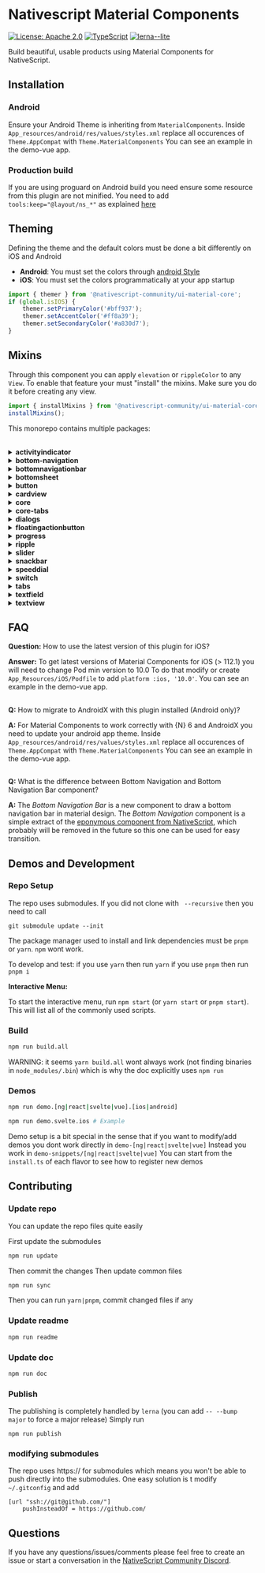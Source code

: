 <!-- ⚠️ This README has been generated from the file(s) "blueprint.md" ⚠️-->
[](#nativescript-material-components)

# Nativescript Material Components

[![License: Apache 2.0](https://img.shields.io/badge/License-Apache%20v2-yellow.svg)](https://opensource.org/license/apache-2-0/)
[![TypeScript](https://img.shields.io/badge/%3C%2F%3E-TypeScript-%230074c1.svg)](http://www.typescriptlang.org/)
[![lerna--lite](https://img.shields.io/badge/maintained%20with-lerna--lite-e137ff)](https://github.com/lerna-lite/lerna-lite)

Build beautiful, usable products using Material Components for NativeScript.


[](#installation)

## Installation

### Android 
Ensure your Android Theme is inheriting from `MaterialComponents`.
Inside ```App_resources/android/res/values/styles.xml``` replace all occurences of ```Theme.AppCompat``` with ```Theme.MaterialComponents```
You can see an example in the demo-vue app.

### Production build
If you are using proguard on Android build you need ensure some resource from this plugin are not minified. You need to add ` tools:keep="@layout/ns_*"` as explained [here](https://developer.android.com/build/shrink-code#keep-resources)


[](#theming)

## Theming
Defining the theme and the default colors must be done a bit differently on iOS and Android

* **Android**:  You must set the colors through [android Style](https://github.com/material-components/material-components-android/blob/master/docs/getting-started.md#appcompat-themes)
* **iOS**: You must set the colors programmatically at your app startup
```typescript
import { themer } from '@nativescript-community/ui-material-core';
if (global.isIOS) {
    themer.setPrimaryColor('#bff937');
    themer.setAccentColor('#ff8a39');
    themer.setSecondaryColor('#a830d7');
}
```


[](#mixins)

## Mixins
Through this component you can apply `elevation` or `rippleColor` to any `View`. To enable that feature your must "install" the mixins. Make sure you do it before creating any view.
```typescript
import { installMixins } from '@nativescript-community/ui-material-core';
installMixins();
```
This monorepo contains multiple packages:<br><br><details>
<summary><b>activityindicator</b></summary>

[](#nativescript-material-circular-progress-indicator)

# NativeScript Material Circular progress indicator

Material Design's [Circular progress indicator](https://material.io/design/components/progress-indicators.html#circular-progress-indicators) component for NativeScript.

[![npm](https://img.shields.io/npm/v/@nativescript-community/ui-material-activityindicator.svg)](https://www.npmjs.com/package/@nativescript-community/ui-material-activityindicator)
[![npm](https://img.shields.io/npm/dt/@nativescript-community/ui-material-activityindicator.svg?label=npm%20downloads)](https://www.npmjs.com/package/@nativescript-community/ui-material-activityindicator)


[](#contents)

## Contents

1. [Installation](#installation)
2. [Changelog](#changelog)
3. [FAQ](#faq)
4.  [Usage](#usage)
    - [Plain NativeScript](#plain-nativescript)
    - [Angular](#nativescript--angular)
    - [Vue](#nativescript--vue)
5.  [API](#api)


[](#installation)

## Installation

For NativeScript 7.0+
* `tns plugin add @nativescript-community/ui-material-activityindicator`

##

For NativeScript 6.x
* `tns plugin add nativescript-material-activityindicator`

##

If using ```tns-core-modules```
* `tns plugin add nativescript-material-activityindicator@2.5.4`

##

Be sure to run a new build after adding plugins to avoid any issues.


[](#changelogchangelogmd)

## [Changelog](./CHANGELOG.md)


[](#faqreadmemdfaq)

## [FAQ](../../README.md#faq)


[](#usage)

## Usage

### Plain NativeScript

IMPORTANT: _Make sure you include `xmlns:mda="@nativescript-community/ui-material-activityindicator"` on the Page element._

#### XML

```XML
<Page xmlns:mda="@nativescript-community/ui-material-activityindicator">
    <StackLayout horizontalAlignment="center">
        <mda:ActivityIndicator busy="true"/>
    </StackLayout>
</Page>
```

#### CSS

```CSS
mdactivityindicator {
    color: #fff;
}
```

##

### NativeScript + Angular

```typescript
import { NativeScriptMaterialActivityIndicatorModule } from "@nativescript-community/ui-material-activityindicator/angular";

@NgModule({
    imports: [
        NativeScriptMaterialActivityIndicatorModule,
        ...
    ],
    ...
})
```

```html
<MDActivityIndicator busy="true"></MDActivityIndicator>
```

##

### NativeScript + Vue

```javascript
import Vue from 'nativescript-vue';
import ActivityIndicatorPlugin from '@nativescript-community/ui-material-activityindicator/vue';

Vue.use(ActivityIndicatorPlugin);
```

```html
<MDActivityIndicator busy="true"/>
```


[](#api)

## API

### Attributes

Inherite from NativeScript [Activity Indicator](https://docs.nativescript.org/ui/ns-ui-widgets/activity-indicator) so it already has all the same attributes

</details><details>
<summary><b>bottom-navigation</b></summary>

[](#nativescript-material-bottom-navigation)

# NativeScript Material Bottom navigation

Material Design's [Bottom navigation](https://material.io/components/bottom-navigation) component for NativeScript.

[![npm](https://img.shields.io/npm/v/@nativescript-community/ui-material-bottom-navigation.svg)](https://www.npmjs.com/package/@nativescript-community/ui-material-bottom-navigation)
[![npm](https://img.shields.io/npm/dt/@nativescript-community/ui-material-bottom-navigation.svg?label=npm%20downloads)](https://www.npmjs.com/package/@nativescript-community/ui-material-bottom-navigation)


[](#contents)

## Contents

1. [Installation](#installation)
2. [Changelog](#changelog)
3. [FAQ](#faq)
4.  [Usage](#usage)
    - [Plain NativeScript](#plain-nativescript)
    - [Angular](#nativescript--angular)
    - [Vue](#nativescript--vue)
    - [React](#nativescript--react)
5.  [API](#api)


[](#installation)

## Installation

```bash
ns plugin add @nativescript-community/ui-material-bottom-navigation
```

Be sure to run a new build after adding plugins to avoid any issues.


[](#changelogchangelogmd)

## [Changelog](./CHANGELOG.md)


[](#faqreadmemdfaq)

## [FAQ](../../README.md#faq)


[](#usage)

## Usage

### Plain NativeScript

IMPORTANT: _Make sure you include `xmlns:mds="@nativescript-community/ui-material-bottom-navigation"` on the Page element._

#### XML

```XML
<Page xmlns:mdt="@nativescript-community/ui-material-bottom-navigation">
    <mdt:BottomNavigation width="100%" id="main-tabview" class="main-tabview"
                selectedIndexChanged="onSelectedIndexChanged"
                iosOverflowSafeArea="true" selectedIndex="0" tabsPosition="bottom" swipeEnabled="false">
            <!-- The bottom tab UI is created via TabStrip (the containier) and TabStripItem (for each tab)-->
            <mdt:TabStrip backgroundColor="color('dark')" color="color('blue')">
                <mdt:TabStripItem  class="tab-item">
                    <Image src="font://&#xe1b0;" class="fal"></Image>
                    <Label text="Home" ios:fontSize="10" android:fontSize="12"></Label>
                </mdt:TabStripItem>
                <mdt:TabStripItem class="tab-item">
                    <Label text="L('search')" ios:fontSize="10" android:fontSize="12"></Label>
                    <Image src="font://&#xe024;" class="fal"></Image>
                </mdt:TabStripItem>
                <mdt:TabStripItem  class="tab-item">
                    <Label text="L('trips')" ios:fontSize="10" android:fontSize="12"></Label>
                    <Image src="font://&#xf03a;" class="fal"></Image>
                </mdt:TabStripItem>
                <mdt:TabStripItem class="tab-item">
                    <Label text="L('inbox')" ios:fontSize="10" android:fontSize="12"></Label>
                    <Image src="font://&#xf4b6;" class="fal" id="tab-inbox-icon-fal"></Image>
                </mdt:TabStripItem>
            </mdt:TabStrip>

            <!-- The number of TabContentItem components should corespond to the number of TabStripItem components -->
            <mdt:TabContentItem>
                <GridLayout>
                    <Label text="Home" class="h2 text-center"></Label>
                </GridLayout>
            </mdt:TabContentItem>
            <mdt:TabContentItem>
                <GridLayout>
                    <Label text="Search Page" class="h2 text-center"></Label>
                </GridLayout>
            </mdt:TabContentItem>
            <mdt:TabContentItem>
                <GridLayout>
                    <Label text="TRansactions" class="h2 text-center"></Label>
                </GridLayout>
            </mdt:TabContentItem>
            <mdt:TabContentItem>
                <GridLayout>
                    <Label text="Inbox" class="h2 text-center"></Label>
                </GridLayout>
            </mdt:TabContentItem>
        </mdt:BottomNavigation>
</Page>
```

#### CSS

```CSS
BottomNavigation.bottom-nav {
    background-color: orangered;
    color: gold;
    font-size: 18;
}

MDTabStripItem.tabstripitem-active {
    background-color: teal;
}

MDTabStripItem.tabstripitem-active:active {
    background-color: yellowgreen;
}

MDTabContentItem.first-tabcontent {
    background-color: seashell;
    color: olive;
}
MDTabContentItem.second-tabcontent {
    background-color: slategray;
    color: aquamarine;
}
MDTabContentItem.third-tabcontent {
    background-color: blueviolet;
    color: antiquewhite;
}
BottomNavigation TabStrip {
    highlight-color: red;
}
```

##

### NativeScript + Angular

```typescript
import { NativeScriptMaterialTabsModule } from "@nativescript-community/ui-material-bottom-navigation/angular";

@NgModule({
    imports: [
        NativeScriptMaterialBottomNavigationModule,
        ...
    ],
    ...
})
```

```html
    <MDBottomNavigation selectedIndex="1">
        <!-- The bottom tab UI is created via TabStrip (the containier) and TabStripItem (for each tab)-->
        <MDTabStrip>
            <MDTabStripItem>
                <Label text="Home"></Label>
                <Image src="font://&#xf015;" class="fas"></Image>
            </MDTabStripItem>
            <MDTabStripItem class="special">
                <Label text="Account"></Label>
                <Image src="font://&#xf007;" class="fas"></Image>
            </MDTabStripItem>
            <MDTabStripItem class="special">
                <Label text="Search"></Label>
                <Image src="font://&#xf00e;" class="fas"></Image>
            </MDTabStripItem>
        </MDTabStrip>

        <!-- The number of TabContentItem components should corespond to the number of TabStripItem components -->
        <MDTabContentItem>
            <GridLayout>
                <Label text="Home Page" class="h2 text-center"></Label>
            </GridLayout>
        </MDTabContentItem>
        <MDTabContentItem>
            <GridLayout>
                <Label text="Account Page" class="h2 text-center"></Label>
            </GridLayout>
        </MDTabContentItem>
        <MDTabContentItem>
            <GridLayout>
                <Label text="Search Page" class="h2 text-center"></Label>
            </GridLayout>
        </MDTabContentItem>
    </MDBottomNavigation>
```

##

### NativeScript + Vue

```javascript
import BottomNavigation from '@nativescript-community/ui-material-bottom-navigation/vue';

Vue.use(BottomNavigation);
```

```html
<MDBottomNavigation selectedIndex="1">
        <!-- The bottom tab UI is created via TabStrip (the containier) and TabStripItem (for each tab)-->
        <MDTabStrip>
            <MDTabStripItem>
                <Label text="Home"></Label>
                <Image src="font://&#xf015;" class="fas"></Image>
            </MDTabStripItem>
            <MDTabStripItem class="special">
                <Label text="Account"></Label>
                <Image src="font://&#xf007;" class="fas"></Image>
            </MDTabStripItem>
            <MDTabStripItem class="special">
                <Label text="Search"></Label>
                <Image src="font://&#xf00e;" class="fas"></Image>
            </MDTabStripItem>
        </MDTabStrip>

        <!-- The number of TabContentItem components should corespond to the number of TabStripItem components -->
        <MDTabContentItem>
            <GridLayout>
                <Label text="Home Page" class="h2 text-center"></Label>
            </GridLayout>
        </MDTabContentItem>
        <MDTabContentItem>
            <GridLayout>
                <Label text="Account Page" class="h2 text-center"></Label>
            </GridLayout>
        </MDTabContentItem>
        <MDTabContentItem>
            <GridLayout>
                <Label text="Search Page" class="h2 text-center"></Label>
            </GridLayout>
        </MDTabContentItem>
    </MDBottomNavigation>
```

##

### NativeScript + React

First, register the component before any of your React NativeScript app renders. A good place to put this code is in your entrypoint file (which may be called `src/app.ts` or similar), before the `ReactNativeScript.start` function is called. Here's how to install it:

```ts
import { registerTabNavigationBase } from '@nativescript-community/ui-material-core/tab-navigation-base/react';
import { registerBottomNavigation } from '@nativescript-community/ui-material-bottom-navigation/react';

registerTabNavigationBase();
registerBottomNavigation();
```

When available (I've not implemented it at the time of writing, but intend to in time), it would be best to use this component via the `bottomNavigationNavigatorFactory()` API exported by [React NativeScript Navigation](https://github.com/shirakaba/react-nativescript-navigation/tree/master/react-nativescript-navigation), as it makes nested navigation easy, but here's how to use it directly:

```tsx
import * as React from 'react';

export function BottomNavigation() {
    const [selectedIndex, setSelectedIndex] = React.useState(0);

    return (
        <bottomNavigation
            selectedIndex={selectedIndex}
            onSelectedIndexChanged={(args) => {
                setSelectedIndex(args.newIndex);
            }}
            style={{ backgroundColor: 'orange' }}
        >
            {/* The bottomTab UI is created via tabStrip (the container) and tabStripItem (for each tab) */}
            <tabStrip nodeRole="tabStrip" style={{ backgroundColor: 'red' }}>
                <tabStripItem nodeRole="items">
                    <label nodeRole="label">Home</label>
                    <image nodeRole="image" src="font://&#xf015;" className="fas" />
                </tabStripItem>
                <tabStripItem nodeRole="items">
                    <label nodeRole="label">Account</label>
                    <image nodeRole="image" src="font://&#xf007;" className="fas" />
                </tabStripItem>
                <tabStripItem nodeRole="items">
                    <label nodeRole="label">Search</label>
                    <image nodeRole="image" src="font://&#xf00e;" className="fas" />
                </tabStripItem>
            </tabStrip>

            {/* The number of tabContentItem components should corespond to the number of TabStripItem components */}
            <tabContentItem nodeRole="items">
                <gridLayout style={{ backgroundColor: 'blue' }}>
                    <label style={{ color: 'white' }}>Home Page</label>
                </gridLayout>
            </tabContentItem>
            <tabContentItem nodeRole="items">
                <gridLayout style={{ backgroundColor: 'cyan' }}>
                    <label style={{ color: 'black' }}>Account Page</label>
                </gridLayout>
            </tabContentItem>
            <tabContentItem nodeRole="items">
                <gridLayout style={{ backgroundColor: 'magenta' }}>
                    <label style={{ color: 'black' }}>Search Page</label>
                </gridLayout>
            </tabContentItem>
        </bottomNavigation>
    );
}
```

**Troubleshooting**

If you see an error like this when writing e.g. `<bottomNavigation>` into your JSX:

> Property 'bottomNavigation' does not exist on type 'JSX.IntrinsicElements'.ts(2339)

Make sure that you have:

1. Installed the `react-nativescript` npm module.
2. Installed the `@types/react` npm module, strictly with the exact version provided in the [React NativeScript starter template](https://github.com/NativeScript/nativescript-app-templates/tree/master/packages/template-blank-react).
3. Run the postinstall script that comes with the React NativeScript template – `npm run postinstall` – to patch `@types/react`.
4. Registered the component as described above (i.e. import and run the `registerTabNavigationBase()` and `registerBottomNavigation()` methods).
5. If using Visual Studio Code, option-click the import `@nativescript-community/ui-material-bottom-navigation/react` to jump to the file; opening the file will force it to load its provided typings.


[](#api)

## API

### Attributes

| Name |Type| Description|
| ------------- |:-------------:| -----:|
| items  |	Array<MDTabContentItem> | 	Gets or sets the items of the BottomNavigation.|
|selectedIndex  |	number | 	Gets or sets the selectedIndex of the BottomNavigation.|
|swipeEnabled  |	boolean  |	Gets or sets the swipe enabled state of the Tabs.|
|offscreenTabLimit  |	number  |	Gets or sets the number of offscreen preloaded tabs of the Tabs.|
|tabStrip 	 |TabStrip  |	Gets or sets the tab strip of the BottomNavigation.|
|tabsPosition  |	"top", "bottom"  |	Gets or sets the position state of the Tabs. Default value: top|
|iOSTabBarItemsAlignment  |	"leading", "justified", "center", "centerSelected" 	 |iOS Only: Gets or set the MDCTabBarAlignment of the tab bar icons in iOS. Default value: justified|

### Events

| Name | Description |
| ------------- | -----:|
| selectedIndexChanged | Emitted when the selectedIndex property is changed. |
| loaded |	Emitted when the view is loaded. |
| unloaded | Emitted when the view is unloaded. |
| layoutChanged | Emitted when the layout bounds of a view changes due to layout processing. |

</details><details>
<summary><b>bottomnavigationbar</b></summary>

[](#nativescript-material-bottom-navigation-bar)

# NativeScript Material Bottom navigation bar

Material Design's [Bottom navigation](https://material.io/components/bottom-navigation) component for NativeScript.

[![npm](https://img.shields.io/npm/v/@nativescript-community/ui-material-bottomnavigationbar.svg)](https://www.npmjs.com/package/@nativescript-community/ui-material-bottomnavigationbar) [![npm](https://img.shields.io/npm/dt/@nativescript-community/ui-material-bottomnavigationbar.svg?label=npm%20downloads)](https://www.npmjs.com/package/@nativescript-community/ui-material-bottomnavigationbar)


[](#contents)

## Contents

1. [Installation](#installation)
2. [Changelog](#changelog)
3. [FAQ](#faq)
4.  [Usage](#usage)
    - [Plain NativeScript](#plain-nativescript)
    - [Angular](#angular)
    - [Vue](#vue)
    - [CSS Styling](#css-styling)
5.  [API](#api)
    - [BottomNavigationBar](#bottom-navigation-bar)
    - [BottomNavigationTab](#bottom-navigation-tab)


[](#installation)

## Installation

For NativeScript 7.0+
* `tns plugin add @nativescript-community/ui-material-bottomnavigationbar`

For NativeScript 6.x
* `tns plugin add nativescript-material-bottomnavigationbar`

##

Be sure to run a new build after adding plugins to avoid any issues.


[](#changelogchangelogmd)

## [Changelog](./CHANGELOG.md)


[](#faqreadmemdfaq)

## [FAQ](../../README.md#faq)


[](#usage)

## Usage

Before start using the plugin you need to add the icons for Android & iOS in your `App_Resources` directory.

### Plain NativeScript

You can set the tabs using the `tabs` property

```xml
<Page xmlns="http://schemas.nativescript.org/tns.xsd"
      xmlns:mdc="@nativescript-community/ui-material-bottomnavigationbar"
      loaded="pageLoaded"
      class="page">
    <GridLayout rows="*, auto">
        <StackLayout row="0">
            <Label text="content"></Label>
        </StackLayout>
        <mdc:BottomNavigationBar
          tabs="tabs"
          activeColor="green"
          inactiveColor="red"
          backgroundColor="black"
          tabSelected="tabSelected"
          row="1"
        ></mdc:BottomNavigationBar>
    </GridLayout>
</Page>
```

```typescript
import { EventData } from '@nativescript/core/data/observable';
import { Page } from '@nativescript/core/ui/page';
import { BottomNavigationTab, TabSelectedEventData } from '@nativescript-community/ui-material-bottomnavigationbar';

// Event handler for Page 'loaded' event attached in main-page.xml
export function pageLoaded(args: EventData) {
    // Get the event sender
    let page = <Page>args.object;
    page.bindingContext = {
        tabs: [
            new BottomNavigationTab({ title: 'First', icon: 'res://ic_home' }),
            new BottomNavigationTab({
                title: 'Second',
                icon: 'res://ic_view_list',
                isSelectable: false
            }),
            new BottomNavigationTab({ title: 'Third', icon: 'res://ic_menu' })
        ]
    };
}

export function tabSelected(args: TabSelectedEventData) {
    console.log('tab selected ' + args.newIndex);
}
```

or you can add the tabs directly in your xml view

```xml
<Page xmlns="http://schemas.nativescript.org/tns.xsd"
      xmlns:mdc="@nativescript-community/ui-material-bottomnavigationbar"
      loaded="pageLoaded"
      class="page">
    <GridLayout rows="*, auto">
        <StackLayout row="0">
            <Label text="content"></Label>
        </StackLayout>
        <mdc:BottomNavigationBar
          activeColor="green"
          inactiveColor="red"
          backgroundColor="black"
          tabSelected="tabSelected"
          row="1"
        >
          <mdc:BottomNavigationTab title="First" icon="res://ic_home" />
          <mdc:BottomNavigationTab title="Second" icon="res://ic_view_list" isSelectable="false" />
          <mdc:BottomNavigationTab title="Third" icon="res://ic_menu" />
        </mdc:BottomNavigationBar>
    </GridLayout>
</Page>
```

### Angular

First you need to include the `NativeScriptMaterialBottomNavigationBarModule` in your `app.module.ts`

```typescript
import { NativeScriptMaterialBottomNavigationBarModule} from "@nativescript-community/ui-material-bottomnavigationbar/angular";

@NgModule({
    imports: [
        NativeScriptMaterialBottomNavigationBarModule
    ],
    ...
})
```

```html
<GridLayout rows="*, auto">
    <StackLayout row="0">
        <label text="content"></label>
    </StackLayout>
    <BottomNavigationBar
        [tabs]="tabs"
        activeColor="red"
        inactiveColor="yellow"
        backgroundColor="black"
        (tabSelected)="onBottomNavigationTabSelected($event)"
        (tabPressed)="onBottomNavigationTabPressed($event)"
        row="1"
    ></BottomNavigationBar>
</GridLayout>
```

or you can declare the `BottomNavigationTab` in your html directly

```html
<GridLayout rows="*, auto">
    <StackLayout row="0">
        <label text="content"></label>
    </StackLayout>
    <BottomNavigationBar
        activeColor="red"
        inactiveColor="yellow"
        backgroundColor="black"
        (tabSelected)="onBottomNavigationTabSelected($event)"
        (tabPressed)="onBottomNavigationTabPressed($event)"
        row="1"
    >
        <BottomNavigationTab title="First" icon="res://ic_home"></BottomNavigationTab>
        <BottomNavigationTab title="Second" icon="res://ic_view_list" [isSelectable]="false"></BottomNavigationTab>
        <BottomNavigationTab title="Third" icon="res://ic_menu"></BottomNavigationTab>
    </BottomNavigationBar>
</GridLayout>
```

### Vue

If you want to use this plugin with Vue, do this in your `app.js` or `main.js`:

```javascript
import BottomNavigationBar from '@nativescript-community/ui-material-bottomnavigationbar/vue';

Vue.use(BottomNavigationBar);
```

This will install and register `BottomNavigationBar` and `BottomNavigationTab` components to your `Vue` instance and now you can use the plugin as follows:

```html
<GridLayout rows="*, auto">
    <StackLayout row="0">
        <label text="content"></label>
    </StackLayout>
    <MDBottomNavigationBar activeColor="red" inactiveColor="yellow" backgroundColor="black" @tabSelected="onBottomNavigationTabSelected" row="1">
        <MDBottomNavigationTab title="First" icon="ic_home" />
        <MDBottomNavigationTab title="Second" icon="ic_view_list" isSelectable="false" />
        <MDBottomNavigationTab title="Third" icon="ic_menu" />
    </MDBottomNavigationBar>
</GridLayout>
```

You can find more information of how to use nativescript plugins with Vue [Here!](https://nativescript-vue.org/en/docs/getting-started/nativescript-plugins/)

### CSS Styling

You can also use your css file to set or change the `activeColor`, `inactiveColor` & `backgroundColor` of the Bottom Navigation Bar.

```css
.botom-nav {
    active-color: green;
    inactive-color: black;
    background-color: blue;
}
```


[](#api)

## API

-   **Properties (bindable):** Properties settable through XML/HTML
-   **Properties (internal):** Properties accessible through JS/TS instance
-   **Events:** Event properties settable thew XML/HTML

### Bottom Navigation Bar

#### Properties (bindable)

Properties settable through XML/HTML

| Property        | Required | Default                     | Type                         | Description                                             |
| --------------- | -------- | --------------------------- | ---------------------------- | ------------------------------------------------------- |
| tabs            | true     | []                          | `Array<BottomNavigationTab>` | Array containing the tabs for the BottomNavigationBar   |
| titleVisibility | false    | `TitleVisibility.Selected`  | `TitleVisibility`            | Title Visibility for each BottomNavigationTab           |
| activeColor     | false    | "black"                     | `String`                     | Color of the BottomNavigationTab when it's selected     |
| inactiveColor   | false    | "gray"                      | `String`                     | Color of the BottomNavigationTab when it's not selected |
| backgroundColor | false    | "white"                     | `String`                     | Color of the BottomNavigation background                |
| badgeColor      | false    | "red"                       | `String`                     | Color of the BottomNavigationTab badge background       |
| badgeTextColor  | false    | "white"                     | `String`                     | Color of the BottomNavigationTab badge text             |

#### Properties (internal)

Properties accessible through JS/TS instance

| Property         | Default                     | Type                         | Description                                             |
| ---------------- | --------------------------- | ---------------------------- | ------------------------------------------------------- |
| items            | `[]`                        | `Array<BottomNavigationTab>` | Array containing the tabs for the BottomNavigationBar   |
| selectedTabIndex | 0                           | `Number`                     | Index of the selected tab                               |
| titleVisibility  | `TitleVisibility.Selected`  | `TitleVisibility`            | Title Visibility for each BottomNavigationTab           |
| activeColor      | `new Color('black')`        | `Color`                      | Color of the BottomNavigationTab when it's selected     |
| inactiveColor    | `new Color('gray')`         | `Color`                      | Color of the BottomNavigationTab when it's not selected |
| backgroundColor  | `new Color('white')`        | `Color`                      | Color of the BottomNavigation background                |
| badgeColor       | `new Color('red')`          | `Color`                      | Color of the BottomNavigationTab badge background       |
| badgeTextColor   | `new Color('white')`        | `Color`                      | Color of the BottomNavigationTab badge text             |

#### Events

Event properties settable thew XML/HTML

| Name          | Type                                   | Description                                                              |
| ------------- | -------------------------------------- | ------------------------------------------------------------------------ |
| tabPressed    | `(args: TabPressedEventData): void`    | Function fired every time the user tap a tab with `isSelectable: false`  |
| tabSelected   | `(args: TabSelectedEventData): void`   | Function fired every time the user select a new tab                      |
| tabReselected | `(args: TabReselectedEventData): void` | Function fired every time the user select a tab that is already selected |

#### Methods

Methods accessible through JS/TS instance

| Property                                   | Type   | Description                      |
| ------------------------------------------ | ------ | -------------------------------- |
| `selectTab(index: number)`                 | `void` | Select a tab programmatically    |
| `showBadge(index: number, value?: number)` | `void` | Show a badge for an specific tab, if you want to show a badge as a red dot no value should be passed to the function |

### Bottom Navigation Tab

#### Properties (bindable)

Properties settable through XML/HTML

| Property     | Required | Default | Type      | Description                                 |
| ------------ | -------- | ------- | --------- | ------------------------------------------- |
| title        | true     | null    | `string`  | Title of the tab                            |
| icon         | true     | null    | `string`  | Icon of the tab                             |
| isSelectable | false    | true    | `boolean` | Determine if the tab can be selected or not |

</details><details>
<summary><b>bottomsheet</b></summary>

[](#nativescript-material-bottom-sheet)

# NativeScript Material Bottom sheet

Material Design's [Bottom sheet](https://material.io/components/sheets-bottom) component for NativeScript.

[![npm](https://img.shields.io/npm/v/@nativescript-community/ui-material-bottomsheet.svg)](https://www.npmjs.com/package/@nativescript-community/ui-material-bottomsheet)
[![npm](https://img.shields.io/npm/dt/@nativescript-community/ui-material-bottomsheet.svg?label=npm%20downloads)](https://www.npmjs.com/package/@nativescript-community/ui-material-bottomsheet)


[](#contents)

## Contents

1. [Installation](#installation)
2. [Changelog](#changelog)
3. [FAQ](#faq)
4.  [Usage](#usage)
    - [Plain NativeScript](#plain-nativescript)
    - [Angular](#nativescript--angular)
    - [Vue](#nativescript--vue)


[](#installation)

## Installation

For NativeScript 7.0+
* `tns plugin add @nativescript-community/ui-material-bottomsheet`

##

For NativeScript 6.x
* `tns plugin add nativescript-material-bottomsheet`

##

If using ```tns-core-modules```
* `tns plugin add nativescript-material-bottomsheet@2.5.4`

##

Be sure to run a new build after adding plugins to avoid any issues.


[](#changelogchangelogmd)

## [Changelog](./CHANGELOG.md)


[](#faqreadmemdfaq)

## [FAQ](../../README.md#faq)


[](#api)

## API

```ts
export interface BottomSheetOptions {
    view: string | ViewBase; 
    // View instance to be shown in bottom sheet. Or the name of the module to load starting from the application root.
    context?: any; 
    // Any context you want to pass to the view shown in bottom sheet. This same context will be available in the arguments of the shownInBottomSheet event handler.
    animated?: boolean; 
    // An optional parameter specifying whether to show the sheet view with animation.
    dismissOnBackgroundTap?: boolean; 
    // An optional parameter specifying whether to dismiss the sheet when clicking on background.
    dismissOnDraggingDownSheet?: boolean; 
    // An optional parameter specifying whether to disable dragging the sheet to dismiss.
    dismissOnBackButton?: boolean; 
    // An optional parameter that specifies whether to close the sheet when pressing the back button.
    closeCallback?: Function; 
    //  A function that will be called when the view is closed. Any arguments provided when calling shownInBottomSheet.closeCallback will be available here.
    trackingScrollView?: string; 
    // optional id of the scroll view to track
    transparent?: boolean; 
    // optional parameter to make the bottomsheet transparent
    ignoreTopSafeArea?: boolean; 
    // optional ios parameter to top safe area. Default is true
    ignoreBottomSafeArea?: boolean; 
    // optional ios parameter to bottom safe area. Default is false
    disableDimBackground?: boolean; 
    // optional parameter to remove the dim background
    skipCollapsedState?: boolean; 
    // optional Android parameter to skip midway state when view is greater than 50%. Default is false
    peekHeight?: number; 
    // optional parameter to set the collapsed sheet height. To work on iOS you need to set trackingScrollView. Also ensure the scrollView is taking the full height of the bottomsheet content. Otherwise the "full" height wont be computed correctly
    ignoreKeyboardHeight?: boolean; 
    //(iOS only) A Boolean value that controls whether the height of the keyboard should affect the bottom sheet's frame when the keyboard shows on the screen. (Default: true)
    onChangeState?: onChangeStateBottomSheet; 
    // One works to be called on the scroll of the sheet. Parameters: state (CLOSED, DRAGGING, DRAGGING, COLLAPSED) and slideOffset is the new offset of this bottom sheet within [-1,1] range. Offset increases as this bottom sheet is moving upward. From 0 to 1 the sheet is between collapsed and expanded states and from -1 to 0 it is between hidden and collapsed states.
    canTouchBehind?: boolean //(Android only) allows to interact with the screen behind the sheet. For it to work properly need dismissOnBackgroundTap set to true.
}
```


[](#usage)

## Usage

### Plain NativeScript

We need to do some wiring when your app starts, so open `app.js` and add this before creating any View/App/Frame:

#### JavaScript
```js
var material = require("@nativescript-community/ui-material-bottomsheet");

material.install();
```

#### TypeScript
```ts
import { install } from "@nativescript-community/ui-material-bottomsheet";
install();
```

Uses the same kind of API as [NativeScript Modals](https://docs.nativescript.org/ui/modal-view).

#### TS

```typescript
const modalViewModulets = "ns-ui-category/modal-view/basics/modal-ts-view-page";
export function openBottomSheet(args) {
    const mainView: Button = <Button>args.object;
    const context = { username: "test_username", password: "test" };
    const fullscreen = true;
    mainView.showBottomSheet({
        view: modalViewModulets,
        context,
        closeCallback: (username, password) => {
            bottom-sheet
            alert(`Username: ${username} : Password: ${password}`);
        },
        fullscreen
    });
}

```

##

### NativeScript + Vue 2
```typescript
import Vue from 'nativescript-vue';
import BottomSheetPlugin from '@nativescript-community/ui-material-bottomsheet/vue';
import { install } from "@nativescript-community/ui-material-bottomsheet";
install();

Vue.use(BottomSheetPlugin);
```
Then you can show a Vue component:
```typescript 
import MyComponent from 'MyComponent.vue';

//inside another Vue component
const options: VueBottomSheetOptions = {
    // props to be passed to MyComponent
    props: {
        someProp: true,
        anotherProp: false
    },
    // listeners to be connected to MyComponent
    on: {
        someEvent: (value) => { console.log(value) }
    }
};
this.$showBottomSheet(MyComponent, options)
```

### NativeScript + Vue 3
```typescript
import { createApp } from 'nativescript-vue';
import { BottomSheetPlugin } from '@nativescript-community/ui-material-bottomsheet/vue3';
import { install } from "@nativescript-community/ui-material-bottomsheet";
install();

const app = createApp(...);
app.use(BottomSheetPlugin);
```
Then you can show a Vue component:
```typescript 
import { useBottomSheet } from "@nativescript-community/ui-material-bottomsheet/vue3";
import MyComponent from 'MyComponent.vue';


const options: VueBottomSheetOptions = {
    // props to be passed to MyComponent
    props: {
        someProp: true,
        anotherProp: false
    },
    // listeners to be connected to MyComponent
    on: {
        someEvent: (value) => { console.log(value) }
    }
};

const { showBottomSheet, closeBottomSheet } = useBottomSheet()

showBottomSheet(MyComponent, options);
closeBottomSheet();
```

##

### NativeScript + Angular
First you need to include the `NativeScriptMaterialBottomSheetModule` in your `app.module.ts`

```typescript
import { NativeScriptMaterialBottomSheetModule} from "@nativescript-community/ui-material-bottomsheet/angular";

@NgModule({
    imports: [
        // This will call the install method and inject a global service called BottomSheetService
        NativeScriptMaterialBottomSheetModule.forRoot()
    ],
    ...
})
```
now you can show your custom BottomSheet using the `BottomSheetService`, this service follows the same implementation as the `ModalService`

#### ItemComponent
```typescript
import { Component,  ViewContainerRef } from '@angular/core';
import { BottomSheetOptions, BottomSheetService } from '@nativescript-community/ui-material-bottomsheet/angular';
import { ShareOptionsComponent } from './share-options.component';

@Component({
    selector: 'ns-item',
    templateUrl: './item.component.html',
    moduleId: module.id
})
export class ItemComponent {
    constructor(
        private bottomSheet: BottomSheetService, 
        private containerRef: ViewContainerRef,
    ) {}

    showOptions() {
        const options: BottomSheetOptions = {
            viewContainerRef: this.containerRef,
            context: ['Facebook', 'Google', 'Twitter']
        };

        this.bottomSheet.show(ShareOptionsComponent, options).subscribe(result => {
            console.log('Option selected:', result);
        });
    }
}
```
#### ShareOptionsComponent
```html
<ListView
    [items]="options"
    (itemTap)="onTap($event)"
    separatorColor="white"
    class="list-group"
    height="200"
>
    <ng-template let-option="item">
        <Label
            class="list-group-item"
            [text]="option"
        ></Label>
    </ng-template>
</ListView>
```
```typescript
import { Component, OnInit } from '@angular/core';
import { BottomSheetParams } from '@nativescript-community/ui-material-bottomsheet/angular';
import { ItemEventData } from '@nativescript/core/ui/list-view';

@Component({
    selector: 'ns-share-options',
    templateUrl: 'share-options.component.html'
})
export class ShareOptionsComponent implements OnInit {
    options: string[];
    
    // The BottomSheetService injects the BottomSheetParams to the component
    // so you can get the context and call the closeCallback method from the component displayed in your BottomSheet
    constructor(private params: BottomSheetParams) {}

    ngOnInit() {
        this.options = this.params.context;
    }

    onTap({ index }: ItemEventData) {
        this.params.closeCallback(this.options[index]);
    }
}
```

</details><details>
<summary><b>button</b></summary>

[](#nativescript-material-button)

# NativeScript Material Button

Material Design's [Button](https://material.io/components/buttons) component for NativeScript.

[![npm](https://img.shields.io/npm/v/@nativescript-community/ui-material-button.svg)](https://www.npmjs.com/package/@nativescript-community/ui-material-button)
[![npm](https://img.shields.io/npm/dt/@nativescript-community/ui-material-button.svg?label=npm%20downloads)](https://www.npmjs.com/package/@nativescript-community/ui-material-button)


[](#contents)

## Contents

- [NativeScript Material Button](#nativescript-material-button)
  - [Contents](#contents)
  - [Installation](#installation)
  - [](#)
  - [](#-1)
  - [](#-2)
  - [Changelog](#changelog)
  - [FAQ](#faq)
  - [Usage](#usage)
    - [Plain NativeScript](#plain-nativescript)
      - [XML](#xml)
      - [CSS](#css)
  - [](#-3)
    - [NativeScript + Angular](#nativescript--angular)
  - [](#-4)
    - [NativeScript + Vue](#nativescript--vue)
  - [API](#api)
    - [Attributes](#attributes)


[](#installation)

## Installation

For NativeScript 7.0+
* `tns plugin add @nativescript-community/ui-material-button`

##

For NativeScript 6.x
* `tns plugin add nativescript-material-button`

##

If using ```tns-core-modules```
* `tns plugin add nativescript-material-button@2.5.4`

##

Be sure to run a new build after adding plugins to avoid any issues.


[](#changelogchangelogmd)

## [Changelog](./CHANGELOG.md)


[](#faqreadmemdfaq)

## [FAQ](../../README.md#faq)


[](#usage)

## Usage

### Plain NativeScript

<span style="color:red">IMPORTANT: </span>_Make sure you include `xmlns:mdb="@nativescript-community/ui-material-button"` on the Page element_

#### XML

```XML
<Page xmlns:mdb="@nativescript-community/ui-material-button">
    <StackLayout horizontalAlignment="center">
        <mdb:Button text="raised button"/>
        <mdb:Button variant="flat" text="flat button"/>
        <mdb:Button variant="text" text="text button"/>
        <mdb:Button elevation="5" rippleColor="red" text="raised custom button"/>
   </StackLayout>
</Page>
```

#### CSS

```CSS
mdbutton {
    ripple-color: blue;
    elevation: 4;
}
```

##

### NativeScript + Angular

```typescript
import { NativeScriptMaterialButtonModule } from "@nativescript-community/ui-material-button/angular";

@NgModule({
    imports: [
        NativeScriptMaterialButtonModule,
        ...
    ],
    ...
})
```

```html
<MDButton rippleColor="blue" text="text button"></MDButton>
```

##

### NativeScript + Vue

```javascript
import Vue from 'nativescript-vue';
import ButtonPlugin from '@nativescript-community/ui-material-button/vue';

Vue.use(ButtonPlugin);
```

```html
<MDButton rippleColor="blue" text="text button"/>
```


[](#api)

## API

### Attributes

Inherite from NativeScript [Button](https://docs.nativescript.org/ui/ns-ui-widgets/button) so it already has all the same attributes.

* **elevation** _optional_

An attribute to set the elevation of the button. This will increase the 'drop-shadow' of the button.

* **variant** _optional_

An attribute to set the variant of the button. Can be ```flat``` or ```text```. No value means raised button

* **rippleColor** _optional_

An attribute to set the ripple color of the button.

</details><details>
<summary><b>cardview</b></summary>

[](#nativescript-material-card)

# NativeScript Material Card

Material Design's [Card](https://material.io/components/cards) component for NativeScript.

[![npm](https://img.shields.io/npm/v/@nativescript-community/ui-material-cardview.svg)](https://www.npmjs.com/package/@nativescript-community/ui-material-cardview)
[![npm](https://img.shields.io/npm/dt/@nativescript-community/ui-material-cardview.svg?label=npm%20downloads)](https://www.npmjs.com/package/@nativescript-community/ui-material-cardview)


[](#contents)

## Contents

1. [Installation](#installation)
2. [Changelog](#changelog)
3. [FAQ](#faq)
4.  [Usage](#usage)
    - [Plain NativeScript](#plain-nativescript)
    - [Angular](#nativescript--angular)
    - [Vue](#nativescript--vue)
5.  [API](#api)


[](#installation)

## Installation

For N 7.0
* `tns plugin add @nativescript-community/ui-material-cardview`

##

For N 6.x
* `tns plugin add nativescript-material-cardview`

##

If using ```tns-core-modules```
* `tns plugin add nativescript-material-cardview@2.5.4`

##

Be sure to run a new build after adding plugins to avoid any issues.


[](#changelogchangelogmd)

## [Changelog](./CHANGELOG.md)


[](#faqreadmemdfaq)

## [FAQ](../../README.md#faq)


[](#usage)

## Usage

### Plain NativeScript

<span style="color:red">IMPORTANT: </span>_Make sure you include `xmlns:mdc="@nativescript-community/ui-material-cardview"` on the Page element_

#### XML

```XML
<Page xmlns:mdc="@nativescript-community/ui-material-cardview">
    <StackLayout horizontalAlignment="center">
        <mdc:CardView width="100" height="100"/>
        <mdc:CardView elevation="5" rippleColor="red"  width="100" height="100"/>
   </StackLayout>
</Page>
```

#### CSS

```CSS
mdcardview {
    ripple-color: blue;
    elevation: 4;
}
```

##

### NativeScript + Angular

```typescript
import { NativeScriptMaterialCardViewModule } from "@nativescript-community/ui-material-cardview/angular";

@NgModule({
    imports: [
        NativeScriptMaterialCardViewModule,
        ...
    ],
    ...
})
```

```html
<MDCardView rippleColor="blue"  width="100" height="100"></MDCardView>
```

##

### NativeScript + Vue

```javascript
import Vue from 'nativescript-vue';
import CardViewPlugin from '@nativescript-community/ui-material-cardview/vue';

Vue.use(CardViewPlugin);
```

```html
<MDCardView rippleColor="blue"  width="100" height="100"/>
```


[](#api)

## API

### Attributes

Inherite from NativeScript [StackLayout](https://docs.nativescript.org/ui/layouts/layout-containers#stacklayout-properties)

* **elevation** _optional_

An attribute to set the elevation of the cardview. This will increase the 'drop-shadow' of the cardview.

* **rippleColor** _optional_

An attribute to set the ripple color of the cardview.

</details><details>
<summary><b>core</b></summary>

[](#nativescript-material-core)

# Nativescript Material Core

[npm-url]:https://npmjs.org/package/nativescript-material-components

Core module for all Nativescript material components
</details><details>
<summary><b>core-tabs</b></summary>

[](#nativescript-material-core)

# Nativescript Material Core

[npm-url]:https://npmjs.org/package/nativescript-material-components

Core module for all Nativescript material components
</details><details>
<summary><b>dialogs</b></summary>

[](#nativescript-material-dialogs)

# NativeScript Material Dialogs

Material Design's [Dialogs](https://material.io/components/dialogs) component for NativeScript.

[![npm](https://img.shields.io/npm/v/@nativescript-community/ui-material-dialogs.svg)](https://www.npmjs.com/package/@nativescript-community/ui-material-dialogs)
[![npm](https://img.shields.io/npm/dt/@nativescript-community/ui-material-dialogs.svg?label=npm%20downloads)](https://www.npmjs.com/package/@nativescript-community/ui-material-dialogs)


[](#contents)

## Contents

1. [Installation](#installation)
2. [Changelog](#changelog)
3. [FAQ](#faq)
4. [Usage](#usage)


[](#installation)

## Installation

For NativeScript 7.0+
* `tns plugin add @nativescript-community/ui-material-dialogs`

##

For NativeScript 6.x
* `tns plugin add nativescript-material-dialogs`

##

If using ```tns-core-modules```
* `tns plugin add nativescript-material-dialogs@2.5.4`

##

Be sure to run a new build after adding plugins to avoid any issues.


[](#changelogchangelogmd)

## [Changelog](./CHANGELOG.md)


[](#faqreadmemdfaq)

## [FAQ](../../README.md#faq)


[](#usage)

## Usage

Uses the same API as [NativeScript Dialogs](https://docs.nativescript.org/ui/dialogs).

Adds one option for `alert`:
* `view` : can be a NativeScript View or a path to to XML component. The custom view will be added to the dialog. Possibilities become endless.

##

### TS

```typescript
import { login, alert, prompt } from "@nativescript-community/ui-material-dialogs";

alert("Your message").then(()=> {
    console.log("Dialog closed!");
});

```

</details><details>
<summary><b>floatingactionbutton</b></summary>

[](#nativescript-material-floating-action-button)

# NativeScript Material Floating action button

Material Design's [Floating action button](https://material.io/components/buttons-floating-action-button) component for NativeScript.

[![npm](https://img.shields.io/npm/v/@nativescript-community/ui-material-floatingactionbutton.svg)](https://www.npmjs.com/package/@nativescript-community/ui-material-floatingactionbutton)
[![npm](https://img.shields.io/npm/dt/@nativescript-community/ui-material-floatingactionbutton.svg?label=npm%20downloads)](https://www.npmjs.com/package/@nativescript-community/ui-material-floatingactionbutton)


[](#contents)

## Contents

1. [Installation](#installation)
2. [Changelog](#changelog)
3. [FAQ](#faq)
4.  [Usage](#usage)
    - [Plain NativeScript](#plain-nativescript)
    - [Angular](#nativescript--angular)
    - [Vue](#nativescript--vue)
5.  [API](#api)


[](#installation)

## Installation

For NativeScript 7.0+
* `tns plugin add @nativescript-community/ui-material-floatingactionbutton`

##

For NativeScript 6.x
* `tns plugin add nativescript-material-floatingactionbutton`

##

If using ```tns-core-modules```
* `tns plugin add nativescript-material-floatingactionbutton@2.5.4`

##

Be sure to run a new build after adding plugins to avoid any issues.


[](#changelogchangelogmd)

## [Changelog](./CHANGELOG.md)


[](#faqreadmemdfaq)

## [FAQ](../../README.md#faq)


[](#usage)

## Usage

### Plain NativeScript

<span style="color:red">IMPORTANT: </span>_Make sure you include `xmlns:mdf="@nativescript-community/ui-material-floatingactionbutton"` on the Page element_

#### XML

```XML
<Page xmlns:mdf="@nativescript-community/ui-material-floatingactionbutton">
    <StackLayout horizontalAlignment="center">
        <mdf:FloatingActionButton src="res://ic_action_add"/>
        <mdf:FloatingActionButton elevation="5" src="res://ic_action_add"/>
   </StackLayout>
</Page>
```

#### CSS

```CSS
mdfloatingactionbutton {
    ripple-color: blue;
    elevation: 4;
}
```

##

### NativeScript + Angular

```typescript
import { registerElement } from '@nativescript/angular/element-registry';
import { FloatingActionButton } from '@nativescript-community/ui-material-floatingactionbutton';
registerElement('MDFloatingActionButton', () => FloatingActionButton);
```

```html
<MDFloatingActionButton rippleColor="blue" src="res://ic_action_add"></MDFloatingActionButton>
```

##

### NativeScript + Vue

```javascript
import Vue from 'nativescript-vue';
import FloatingActionButtonPlugin from '@nativescript-community/ui-material-floatingactionbutton/vue';

Vue.use(FloatingActionButtonPlugin);
```

```html
<MDFloatingActionButton rippleColor="blue" src="res://ic_action_add"/>
```


[](#api)

## API

### Attributes

Inherite from NativeScript [Button](https://docs.nativescript.org/ui/ns-ui-widgets/button) so it already has all the same attributes.

* **src** _optional_

An attribute to set the floatingactionbutton icon. For now FAB only support images as icon

* **elevation** _optional_

An attribute to set the elevation of the floatingactionbutton. This will increase the 'drop-shadow' of the floatingactionbutton.

* **rippleColor** _optional_

An attribute to set the ripple color of the floatingactionbutton.

</details><details>
<summary><b>progress</b></summary>

[](#nativescript-material-linear-progress-indicator)

# NativeScript Material Linear progress indicator

Material Design's [Linear progress indicator](https://material.io/components/progress-indicators#linear-progress-indicators) component for NativeScript.

[![npm](https://img.shields.io/npm/v/@nativescript-community/ui-material-progress.svg)](https://www.npmjs.com/package/@nativescript-community/ui-material-progress)
[![npm](https://img.shields.io/npm/dt/@nativescript-community/ui-material-progress.svg?label=npm%20downloads)](https://www.npmjs.com/package/@nativescript-community/ui-material-progress)


[](#contents)

## Contents

1. [Installation](#installation)
2. [Changelog](#changelog)
3. [FAQ](#faq)
4.  [Usage](#usage)
    - [Plain NativeScript](#plain-nativescript)
    - [Angular](#nativescript--angular)
    - [Vue](#nativescript--vue)
5.  [API](#api)


[](#installation)

## Installation

For NativeScript 7.0+
* `tns plugin add @nativescript-community/ui-material-progress`

##

For NativeScript 6.x
* `tns plugin add nativescript-material-progress`

##

If using ```tns-core-modules```
* `tns plugin add nativescript-material-progress@2.5.4`

##

Be sure to run a new build after adding plugins to avoid any issues.


[](#changelogchangelogmd)

## [Changelog](./CHANGELOG.md)


[](#faqreadmemdfaq)

## [FAQ](../../README.md#faq)


[](#usage)

## Usage

### Plain NativeScript

<span style="color:red">IMPORTANT: </span>_Make sure you include `xmlns:mdp="@nativescript-community/ui-material-progress"` on the Page element_

#### XML

```XML
<Page xmlns:mdp="@nativescript-community/ui-material-progress">
    <StackLayout horizontalAlignment="center">
        <mdp:Progress value="50" maxValue="100"/>
   </StackLayout>
</Page>
```

#### CSS

```CSS
mdprogress {
    ripple-color: blue;
    elevation: 4;
}
```

##

### NativeScript + Angular

```typescript
import { NativeScriptMaterialProgressModule } from "@nativescript-community/ui-material-progress/angular";

@NgModule({
    imports: [
        NativeScriptMaterialProgressModule,
        ...
    ],
    ...
})
```

```html
<MDProgress v-model="value" maxValue="100"></MDProgress>
```

##

### NativeScript + Vue

```typescript
import ProgressPlugin from '@nativescript-community/ui-material-progress/vue';

Vue.use(ProgressPlugin);
```

```html
<MDProgress value="50" maxValue="100"></MDProgress>
```


[](#api)

## API

### Attributes

Inherite from NativeScript [Progress](https://docs.nativescript.org/ui/components/progress) so it already has all the same attributes.

* **elevation** _optional_

An attribute to set the elevation of the progress. This will increase the 'drop-shadow' of the progress.

* **rippleColor** _optional_

An attribute to set the ripple color of the progress.

</details><details>
<summary><b>ripple</b></summary>

[](#nativescript-material-ripple)

# NativeScript Material Ripple

Material Design's [Ripple](https://material.io/design/interaction/states.html#pressed) component for NativeScript.

[![npm](https://img.shields.io/npm/v/@nativescript-community/ui-material-ripple.svg)](https://www.npmjs.com/package/@nativescript-community/ui-material-ripple)
[![npm](https://img.shields.io/npm/dt/@nativescript-community/ui-material-ripple.svg?label=npm%20downloads)](https://www.npmjs.com/package/@nativescript-community/ui-material-ripple)


[](#contents)

## Contents

1. [Installation](#installation)
2. [Changelog](#changelog)
3. [FAQ](#faq)
4.  [Usage](#usage)
    - [Plain NativeScript](#plain-nativescript)
    - [Angular](#nativescript--angular)
    - [Vue](#nativescript--vue)
5.  [API](#api)


[](#installation)

## Installation

For NativeScript 7.0+
* `tns plugin add @nativescript-community/ui-material-ripple`

##

For NativeScript 6.x
* `tns plugin add nativescript-material-ripple`

##

If using ```tns-core-modules```
* `tns plugin add nativescript-material-ripple@2.5.4`

##

Be sure to run a new build after adding plugins to avoid any issues.


[](#changelogchangelogmd)

## [Changelog](./CHANGELOG.md)


[](#faqreadmemdfaq)

## [FAQ](../../README.md#faq)


[](#usage)

## Usage

### Plain NativeScript

<span style="color:red">IMPORTANT: </span>_Make sure you include `xmlns:mdr="@nativescript-community/ui-material-ripple"` on the Page element_

#### XML

```XML
<Page xmlns:mdr="@nativescript-community/ui-material-ripple">
    <StackLayout horizontalAlignment="center">
        <mdr:Ripple rippleColor="green" width="100" height="100" />
   </StackLayout>
</Page>
```

#### CSS

```CSS
mdripple {
    ripple-color: blue;
}
```

##

### NativeScript + Angular

```typescript
import { NativeScriptMaterialRippleModule } from "@nativescript-community/ui-material-ripple/angular";

@NgModule({
    imports: [
        NativeScriptMaterialRippleModule,
        ...
    ],
    ...
})
```

```html
<MDRipple rippleColor="green" width="100" height="100"></MDRipple>
```

##

### NativeScript + Vue

```javascript
import Vue from 'nativescript-vue';
import RipplePlugin from '@nativescript-community/ui-material-ripple/vue';

Vue.use(RipplePlugin);
```

```html
<MDRipple rippleColor="green" width="100" height="100"/>
```


[](#api)

## API

### Attributes

Inherite from NativeScript [StackLayout](https://docs.nativescript.org/ui/layouts/layout-containers#stacklayout-properties).

* **rippleColor** _optional_

An attribute to set the ripple color of the ripple.

</details><details>
<summary><b>slider</b></summary>

[](#nativescript-material-slider)

# NativeScript Material Slider

Material Design's [Slider](https://material.io/components/sliders) component for NativeScript.

[![npm](https://img.shields.io/npm/v/@nativescript-community/ui-material-slider.svg)](https://www.npmjs.com/package/@nativescript-community/ui-material-slider)
[![npm](https://img.shields.io/npm/dt/@nativescript-community/ui-material-slider.svg?label=npm%20downloads)](https://www.npmjs.com/package/@nativescript-community/ui-material-slider)


[](#contents)

## Contents

1. [Installation](#installation)
2. [Changelog](#changelog)
3. [FAQ](#faq)
4.  [Usage](#usage)
    - [Plain NativeScript](#plain-nativescript)
    - [Angular](#nativescript--angular)
    - [Vue](#nativescript--vue)
5.  [API](#api)


[](#installation)

## Installation

For NativeScript 7.0+
* `tns plugin add @nativescript-community/ui-material-slider`

##

For NativeScript 6.x
* `tns plugin add nativescript-material-slider`

##

If using ```tns-core-modules```
* `tns plugin add nativescript-material-slider@2.5.4`

##

Be sure to run a new build after adding plugins to avoid any issues.


[](#changelogchangelogmd)

## [Changelog](./CHANGELOG.md)


[](#faqreadmemdfaq)

## [FAQ](../../README.md#faq)


[](#usage)

## Usage

### Plain NativeScript

IMPORTANT: _Make sure you include `xmlns:mds="@nativescript-community/ui-material-slider"` on the Page element._

#### XML

```XML
<Page xmlns:mds="@nativescript-community/ui-material-slider">
    <StackLayout horizontalAlignment="center">
        <mds:Slider value="50" minValue="0" maxValue="100" />
   </StackLayout>
</Page>
```

#### CSS

```CSS
mdslider {
    ripple-color: blue;
    elevation: 4;
}
```

##

### NativeScript + Angular

```typescript
import { NativeScriptMaterialSliderModule } from "@nativescript-community/ui-material-slider/angular";

@NgModule({
    imports: [
        NativeScriptMaterialSliderModule,
        ...
    ],
    ...
})
```

```html
<MDSlider value="50" minValue="0" maxValue="100"></MDSlider>
```

##

### NativeScript + Vue

```javascript
import SliderPlugin from '@nativescript-community/ui-material-slider/vue';

Vue.use(SliderPlugin);
```

```html
<MDSlider value="50" minValue="0" maxValue="100" @valueChange="onValueChanged"/>
```

Or you can bind the value to some instance data using the `v-model` directive:

```html
<MDSlider v-model="value" minValue="0" maxValue="100"/>
```


[](#api)

## API

### Attributes

Inherite from NativeScript [Slider](https://docs.nativescript.org/ui/ns-ui-widgets/slider) so it already has all the same attributes.

- **stepSize** _optional_
  - An attribute to set the step size of the slider. Without this attribute, it behaves as a **continuous slider**.

- **elevation** _optional_
  - An attribute to set the elevation of the slider. This will increase the 'drop-shadow' of the slider.

- **rippleColor** _optional_
  - An attribute to set the ripple color of the slider.

- **trackFillColor** _optional_
  - Sets the color of the filled track.
  - Defaults to your theme's `colorPrimary`. 

- **trackBackgroundColor** _optional_
  - Sets the color of the background track.

- **thumbColor** _optional_
  - Sets the color of the slider's thumb.
  - Defaults to your theme's `colorPrimary`. 




</details><details>
<summary><b>snackbar</b></summary>

[](#nativescript-material-snackbar)

# NativeScript Material Snackbar

Material Design's [Snackbar](https://material.io/components/snackbars) component for NativeScript.

[![npm](https://img.shields.io/npm/v/@nativescript-community/ui-material-snackbar.svg)](https://www.npmjs.com/package/@nativescript-community/ui-material-snackbar)
[![npm](https://img.shields.io/npm/dt/@nativescript-community/ui-material-snackbar.svg?label=npm%20downloads)](https://www.npmjs.com/package/@nativescript-community/ui-material-snackbar)


[](#contents)

## Contents

1. [Installation](#installation)
2. [Changelog](#changelog)
3. [FAQ](#faq)
4. [Usage](#usage)


[](#installation)

## Installation

For NativeScript 7.0+
* `tns plugin add @nativescript-community/ui-material-snackbar`

##

For NativeScript 6.x
* `tns plugin add nativescript-material-snackbar`

##

If using ```tns-core-modules```
* `tns plugin add nativescript-material-snackbar@2.5.4`

##

Be sure to run a new build after adding plugins to avoid any issues.


[](#changelogchangelogmd)

## [Changelog](./CHANGELOG.md)


[](#faqreadmemdfaq)

## [FAQ](../../README.md#faq)


[](#usage)

## Usage

### TypeScript

```typescript
import { SnackBar } from '@nativescript-community/ui-material-snackbar';

const snackbar = new SnackBar();

export function showSimpleSnackbar() {
    snackbar.simple(`I'm a simple snackbar`).then(result => console.log('Simple Snackbar:', result));
}

export function showActionSnackbar() {
    snackbar
        .action({
            message: `I'm a snackbar with an action`,
            actionText: 'Dismiss',
            hideDelay: 2000
        })
        .then(result => console.log('Action Snackbar:', result));
}

export function showColorfulSnackbar() {
    snackbar
        .action({
            message: `I'm a colorful snackbar`,
            textColor: 'blue',
            actionTextColor: 'yellow',
            backgroundColor: 'green',
            actionText: 'Dismiss',
            hideDelay: 2000
        })
        .then(result => console.log('Action Snackbar:', result));
}

```

</details><details>
<summary><b>speeddial</b></summary>

[](#nativescript-material-speed-dial)

# NativeScript Material Speed dial

Material Design's [Speed dial](https://material.io/components/buttons-floating-action-button#types-of-transitions) component for NativeScript.

[![npm](https://img.shields.io/npm/v/@nativescript-community/ui-material-speeddial.svg)](https://www.npmjs.com/package/@nativescript-community/ui-material-speeddial)
[![npm](https://img.shields.io/npm/dt/@nativescript-community/ui-material-speeddial.svg?label=npm%20downloads)](https://www.npmjs.com/package/@nativescript-community/ui-material-speeddial)


[](#contents)

## Contents

1. [Installation](#installation)
2. [Changelog](#changelog)
3. [FAQ](#faq)
4. [Usage](#usage)


[](#installation)

## Installation

```bash
ns plugin add @nativescript-community/ui-material-speeddial
```

Be sure to run a new build after adding plugins to avoid any issues.


[](#changelogchangelogmd)

## [Changelog](./CHANGELOG.md)


[](#faqreadmemdfaq)

## [FAQ](../../README.md#faq)


[](#usage)

## Usage

### NativeScript + Vue

```javascript
import Vue from 'nativescript-vue';
import speeddialPlugin from '@nativescript-community/ui-material-speeddial/vue';

Vue.use(speeddialPlugin);
```

```html
<MDSpeedDial buttonFontSize="26" text="mdi-one-up"  buttonClass="mdi" buttonBackgroundColor="yellow" @tap="onTap">
    <MDSpeedDialItem icon="res://ic_action_add" title="test1" backgroundColor="red"  @tap="onTap"/>
    <MDSpeedDialItem text="mdi-card-account-mail" title="test2" buttonClass="mdi" backgroundColor="green"  @tap="onTap"/>
    <MDSpeedDialItem backgroundImage="~/images/iu.jpg"  backgroundColor="blue"  @tap="onTap"/>
    <MDSpeedDialItem icon="res://ic_action_add" title="test4" backgroundColor="orange" @tap="onTap"/>
</MDSpeedDial>
```

</details><details>
<summary><b>switch</b></summary>

[](#nativescript-material-switch)

# NativeScript Material Switch

Material Design's [Switch](https://m3.material.io/components/switch/overview) component for NativeScript.

[![npm](https://img.shields.io/npm/v/@nativescript-community/ui-material-switch.svg)](https://www.npmjs.com/package/@nativescript-community/ui-material-prswitchogress)
[![npm](https://img.shields.io/npm/dt/@nativescript-community/ui-material-switch.svg?label=npm%20downloads)](https://www.npmjs.com/package/@nativescript-community/ui-material-switch)


[](#contents)

## Contents

1. [Installation](#installation)
2. [Changelog](#changelog)
3. [FAQ](#faq)
4.  [Usage](#usage)
    - [Plain NativeScript](#plain-nativescript)
    - [Angular](#nativescript--angular)
    - [Vue](#nativescript--vue)
5.  [API](#api)


[](#installation)

## Installation

For NativeScript 7.0+
* `tns plugin add @nativescript-community/ui-material-switch`

##

For NativeScript 6.x
* `tns plugin add nativescript-material-switch`

##

Be sure to run a new build after adding plugins to avoid any issues.


[](#changelogchangelogmd)

## [Changelog](./CHANGELOG.md)


[](#faqreadmemdfaq)

## [FAQ](../../README.md#faq)


[](#usage)

## Usage

### Plain NativeScript

<span style="color:red">IMPORTANT: </span>_Make sure you include `xmlns:mdp="@nativescript-community/ui-material-progress"` on the Page element_

#### XML

```XML
<Page xmlns:mdp="@nativescript-community/ui-material-switch">
    <StackLayout horizontalAlignment="center">
        <mdp:Switch />
   </StackLayout>
</Page>
```

#### CSS

```CSS
mdswitch{
    ripple-color: blue;
    elevation: 4;
}
```

##

### NativeScript + Angular

```typescript
import { NativeScriptMaterialSwitchModule } from "@nativescript-community/ui-material-switch/angular";

@NgModule({
    imports: [
        NativeScriptMaterialSwitchModule,
        ...
    ],
    ...
})
```

```html
<MDSwitch v-model="value"></MDSwitch>
```

##

### NativeScript + Vue

```typescript
import SwitchPlugin from '@nativescript-community/ui-material-switch/vue';

Vue.use(SwitchPlugin);
```

```html
<MDSwitch></MDSwitch>
```


[](#api)

## API

### Attributes

Inherits from NativeScript [Switch](https://docs.nativescript.org/ui/components/switch) so it already has all the same attributes.


</details><details>
<summary><b>tabs</b></summary>

[](#nativescript-material-tabs)

# NativeScript Material Tabs

Material Design's [Tabs](https://material.io/components/tabs) component for NativeScript.

[![npm](https://img.shields.io/npm/v/@nativescript-community/ui-material-tabs.svg)](https://www.npmjs.com/package/@nativescript-community/ui-material-tabs)
[![npm](https://img.shields.io/npm/dt/@nativescript-community/ui-material-tabs.svg?label=npm%20downloads)](https://www.npmjs.com/package/@nativescript-community/ui-material-tabs)


[](#contents)

## Contents

1. [Installation](#installation)
2. [Changelog](#changelog)
3. [FAQ](#faq)
4. [Usage](#usage)
    - [Plain NativeScript](#plain-nativescript)
    - [Angular](#nativescript--angular)
    - [Vue](#nativescript--vue)
    - [React](#nativescript--react)
5.  [API](#api)

##

```
ns plugin add @nativescript-community/ui-material-tabs
```

Be sure to run a new build after adding plugins to avoid any issues.


[](#changelogchangelogmd)

## [Changelog](./CHANGELOG.md)


[](#faqreadmemdfaq)

## [FAQ](../../README.md#faq)


[](#usage)

## Usage

### Plain NativeScript

IMPORTANT: _Make sure you include `xmlns:mdt="@nativescript-community/ui-material-tabs"` on the Page element._

#### XML

```XML
<Page xmlns:mdt="@nativescript-community/ui-material-tabs">
    <mdt:Tabs selectedIndex="1">
        <!-- The bottom tab UI is created via TabStrip (the containier) and TabStripItem (for each tab)-->
        <mdt:TabStrip>
            <mdt:TabStripItem>
                <Label text="Home"></Label>
                <Image src="font://&#xf015;" class="fas"></Image>
            </mdt:TabStripItem>
            <mdt:TabStripItem> class="special">
                <Label text="Account"></Label>
                <Image src="font://&#xf007;" class="fas"></Image>
            </mdt:TabStripItem>
            <mdt:TabStripItem> class="special">
                <Label text="Search"></Label>
                <Image src="font://&#xf00e;" class="fas"></Image>
            </mdt:TabStripItem>
        </mdt:TabStrip>

        <!-- The number of TabContentItem components should corespond to the number of TabStripItem components -->
        <mdt:TabContentItem>
            <GridLayout>
                <Label text="Home Page" class="h2 text-center"></Label>
            </GridLayout>
        </mdt:TabContentItem>
        <mdt:TabContentItem>
            <GridLayout>
                <Label text="Account Page" class="h2 text-center"></Label>
            </GridLayout>
        </mdt:TabContentItem>
        <mdt:TabContentItem>
            <GridLayout>
                <Label text="Search Page" class="h2 text-center"></Label>
            </GridLayout>
        </mdt:TabContentItem>
    </mdt:Tabs>
</Page>
```

#### CSS

```CSS
Tabs.bottom-nav {
    background-color: orangered;
    color: gold;
    font-size: 18;
}

TabStripItem.tabstripitem-active {
    background-color: teal;
}

TabStripItem.tabstripitem-active:active {
    background-color: yellowgreen;
}

TabContentItem.first-tabcontent {
    background-color: seashell;
    color: olive;
}
TabContentItem.second-tabcontent {
    background-color: slategray;
    color: aquamarine;
}
TabContentItem.third-tabcontent {
    background-color: blueviolet;
    color: antiquewhite;
}
Tabs MDTabStrip {
    highlight-color: red;
}
```

##

### NativeScript + Angular

```typescript
import { NativeScriptMaterialTabsModule } from "@nativescript-community/ui-material-tabs/angular";

@NgModule({
    imports: [
        NativeScriptMaterialTabsModule,
        ...
    ],
    ...
})
```

```html
    <MDTabs selectedIndex="1">
        <!-- The bottom tab UI is created via TabStrip (the containier) and TabStripItem (for each tab)-->
        <MDTabStrip>
            <MDTabStripItem>
                <Label text="Home"></Label>
                <Image src="font://&#xf015;" class="fas"></Image>
            </MDTabStripItem>
            <MDTabStripItem class="special">
                <Label text="Account"></Label>
                <Image src="font://&#xf007;" class="fas"></Image>
            </MDTabStripItem>
            <MDTabStripItem class="special">
                <Label text="Search"></Label>
                <Image src="font://&#xf00e;" class="fas"></Image>
            </MDTabStripItem>
        </MDTabStrip>

        <!-- The number of TabContentItem components should corespond to the number of TabStripItem components -->
        <MDTabContentItem>
            <GridLayout>
                <Label text="Home Page" class="h2 text-center"></Label>
            </GridLayout>
        </MDTabContentItem>
        <MDTabContentItem>
            <GridLayout>
                <Label text="Account Page" class="h2 text-center"></Label>
            </GridLayout>
        </MDTabContentItem>
        <MDTabContentItem>
            <GridLayout>
                <Label text="Search Page" class="h2 text-center"></Label>
            </GridLayout>
        </MDTabContentItem>
    </MDTabs>
```

##

### NativeScript + Vue

```javascript
import TabsPlugin from '@nativescript-community/ui-material-tabs/vue';

Vue.use(TabsPlugin);
```

```html
<MDTabs selectedIndex="1">
        <!-- The bottom tab UI is created via TabStrip (the containier) and TabStripItem (for each tab)-->
        <MDTabStrip>
            <MDTabStripItem>
                <Label text="Home"></Label>
                <Image src="font://&#xf015;" class="fas"></Image>
            </MDTabStripItem>
            <MDTabStripItem class="special">
                <Label text="Account"></Label>
                <Image src="font://&#xf007;" class="fas"></Image>
            </MDTabStripItem>
            <MDTabStripItem class="special">
                <Label text="Search"></Label>
                <Image src="font://&#xf00e;" class="fas"></Image>
            </MDTabStripItem>
        </MDTabStrip>

        <!-- The number of TabContentItem components should corespond to the number of TabStripItem components -->
        <MDTabContentItem>
            <GridLayout>
                <Label text="Home Page" class="h2 text-center"></Label>
            </GridLayout>
        </MDTabContentItem>
        <MDTabContentItem>
            <GridLayout>
                <Label text="Account Page" class="h2 text-center"></Label>
            </GridLayout>
        </MDTabContentItem>
        <MDTabContentItem>
            <GridLayout>
                <Label text="Search Page" class="h2 text-center"></Label>
            </GridLayout>
        </MDTabContentItem>
    </MDTabs>
```

##

### NativeScript + React

First, register the component before any of your React NativeScript app renders. A good place to put this code is in your entrypoint file (which may be called `src/app.ts` or similar), before the `ReactNativeScript.start` function is called. Here's how to install it:

```ts
import { registerTabNavigationBase } from '@nativescript-community/ui-material-core/tab-navigation-base/react';
import { registerTabs } from '@nativescript-community/ui-material-tabs/react';

registerTabNavigationBase();
registerTabs();
```

Normally it would be best to use this component via the `tabNavigatorFactory()` API exported by [React NativeScript Navigation](https://github.com/shirakaba/react-nativescript-navigation/tree/master/react-nativescript-navigation), as it makes nested navigation easy, but here's how to use it directly:

```tsx
import * as React from 'react';

export function Tabs() {
    const [selectedIndex, setSelectedIndex] = React.useState(0);

    return (
        <tabs
            selectedIndex={selectedIndex}
            onSelectedIndexChanged={(args) => {
                setSelectedIndex(args.newIndex);
            }}
            style={{ backgroundColor: 'orange' }}
        >
            {/* The bottomTab UI is created via tabStrip (the container) and tabStripItem (for each tab) */}
            <tabStrip nodeRole="tabStrip" style={{ backgroundColor: 'red' }}>
                <tabStripItem nodeRole="items">
                    <label nodeRole="label">Home</label>
                    <image nodeRole="image" src="font://&#xf015;" className="fas" />
                </tabStripItem>
                <tabStripItem nodeRole="items">
                    <label nodeRole="label">Account</label>
                    <image nodeRole="image" src="font://&#xf007;" className="fas" />
                </tabStripItem>
                <tabStripItem nodeRole="items">
                    <label nodeRole="label">Search</label>
                    <image nodeRole="image" src="font://&#xf00e;" className="fas" />
                </tabStripItem>
            </tabStrip>

            {/* The number of tabContentItem components should corespond to the number of TabStripItem components */}
            <tabContentItem nodeRole="items">
                <gridLayout style={{ backgroundColor: 'blue' }}>
                    <label style={{ color: 'white' }}>Home Page</label>
                </gridLayout>
            </tabContentItem>
            <tabContentItem nodeRole="items">
                <gridLayout style={{ backgroundColor: 'cyan' }}>
                    <label style={{ color: 'black' }}>Account Page</label>
                </gridLayout>
            </tabContentItem>
            <tabContentItem nodeRole="items">
                <gridLayout style={{ backgroundColor: 'magenta' }}>
                    <label style={{ color: 'black' }}>Search Page</label>
                </gridLayout>
            </tabContentItem>
        </tabs>
    );
}
```

**Troubleshooting**

If you see an error like this when writing e.g. `<tabs>` into your JSX:

> Property 'tabs' does not exist on type 'JSX.IntrinsicElements'.ts(2339)

Make sure that you have:

1. Installed the `react-nativescript` npm module.
2. Installed the `@types/react` npm module, strictly with the exact version provided in the [React NativeScript starter template](https://github.com/NativeScript/nativescript-app-templates/tree/master/packages/template-blank-react).
3. Run the postinstall script that comes with the React NativeScript template – `npm run postinstall` – to patch `@types/react`.
4. Registered the component as described above (i.e. import and run the `registerTabNavigationBase()` and `registerTabs()` methods).
5. If using Visual Studio Code, option-click the import `@nativescript-community/ui-material-tabs/react` to jump to the file; opening the file will force it to load its provided typings.


[](#api)

## API

### Attributes

| Name                      | Type                  | Description                                                               |
| -------------             | :-------------:       | -----:                                                                    |
| items                     | Array<MDTabContentItem> | 	Gets or sets the items of the BottomNavigation.                         |
|selectedIndex              | number                | 	Gets or sets the selectedIndex of the BottomNavigation.                 |
|swipeEnabled               | boolean               |	Gets or sets the swipe enabled state of the Tabs.                       |
|offscreenTabLimit          | number                |	Gets or sets the number of offscreen preloaded tabs of the Tabs.        |
|tabStrip 	                | TabStrip              |	Gets or sets the tab strip of the BottomNavigation.                     |
|tabsPosition               | "top", "bottom"       |	Gets or sets the position state of the Tabs. Default value: top         |

### Events

| Name                      | Description                                                                   |
| -------------             | -------------:                                                                |
| selectedIndexChanged      | Emitted when the selectedIndex property is changed.                           |
| loaded                    | Emitted when the view is loaded.                                              |
| unloaded                  | Emitted when the view is unloaded.                                            |
| layoutChanged             | Emitted when the layout bounds of a view changes due to layout processing.    |

</details><details>
<summary><b>textfield</b></summary>

[](#nativescript-material-text-field)

# NativeScript Material Text field

Material Design's [Text field](https://material.io/components/text-fields) component for NativeScript.

[![npm](https://img.shields.io/npm/v/@nativescript-community/ui-material-textfield.svg)](https://www.npmjs.com/package/@nativescript-community/ui-material-textfield)
[![npm](https://img.shields.io/npm/dt/@nativescript-community/ui-material-textfield.svg?label=npm%20downloads)](https://www.npmjs.com/package/@nativescript-community/ui-material-textfield)


[](#contents)

## Contents

1. [Installation](#installation)
2. [Changelog](#changelog)
3. [FAQ](#faq)
4. [Usage](#usage)
    - [Plain NativeScript](#plain-nativescript)
    - [Angular](#nativescript--angular)
    - [Vue](#nativescript--vue)
5.  [API](#api)


[](#installation)

## Installation

For NativeScript 7.0+
* `tns plugin add @nativescript-community/ui-material-textfield`

##

For NativeScript 6.x
* `tns plugin add nativescript-material-textfield`

##

If using ```tns-core-modules```
* `tns plugin add nativescript-material-textfield@2.5.4`

##

Be sure to run a new build after adding plugins to avoid any issues.


[](#changelogchangelogmd)

## [Changelog](./CHANGELOG.md)


[](#faqreadmemdfaq)

## [FAQ](../../README.md#faq)


[](#usage)

## Usage

### Plain NativeScript

IMPORTANT: _Make sure you include `xmlns:mdt="@nativescript-community/ui-material-textfield"` on the Page element._

#### XML

```XML
<Page xmlns:mdt="@nativescript-community/ui-material-textfield">
    <StackLayout horizontalAlignment="center">
        <mdt:TextField text="raised textfield"/>
        <mdt:TextField variant="flat" text="flat textfield"/>
        <mdt:TextField variant="text" text="text textfield"/>
        <mdt:TextField elevation="5" rippleColor="red" text="raised custom textfield"/>
   </StackLayout>
</Page>
```

#### CSS

```CSS
mdtextfield {
    ripple-color: blue;
    elevation: 4;
    stroke-color: blue;             /* the border color when active */
    stroke-inactive-color: green;   /* the border color when inactive */
    floating-color: blue;           /* the floating placeholder color when active */
    floating-inactive-color: green; /* the floating placeholder color when inactive */
}
```

##

### NativeScript + Angular

```typescript
import { NativeScriptMaterialTextFieldModule } from "@nativescript-community/ui-material-textfield/angular";

@NgModule({
    imports: [
        NativeScriptMaterialTextFieldModule,
        ...
    ],
    ...
})
```

```html
<MDTextField  helper="example helper" placeholderColor="green" keyboardType="datetime"
        hint="i am an hint" returnKeyType="next" (focus)="onFocus($event)" (blur)="onBlur($event)"
        (textChange)="onTextChange($event)"></MDTextField>
```

##

### NativeScript + Vue

```javascript
import TextFieldPlugin from '@nativescript-community/ui-material-textfield/vue';

Vue.use(TextFieldPlugin);
```

```html
<MDTextField helper="example helper" placeholderColor="green" keyboardType="datetime"
        hint="i am an hint" returnKeyType="next" @focus="onFocus" @blur="onBlur"
        @textChange="onTextChange"/>
```

Also, you can bind the text to some instance data using the `v-model` directive:

```html
<MDTextField v-model="value" />
```


[](#api)

## API

### Attributes

Inherite from NativeScript [TextField](https://docs.nativescript.org/ui/components/text-field) so it already has all the same attributes.

* **variant** _optional_

An attribute to set the variant of the textfield. Can be ```outline``` or ```underline``` or ```filled```. No value means ```underline``` textfield

* **errorColor** _optional_

An attribute to set the error color of the textfield.

* **helper** _optional_

An attribute to set the helper text of the textfield.

* **floating** _optional_

A boolean attribute to set the floating state of the textfield.

</details><details>
<summary><b>textview</b></summary>

[](#nativescript-material-text-view)

# NativeScript Material Text view

Material Design's [Text view](https://material.io/develop/android/components/material-text-view) component for NativeScript.

[![npm](https://img.shields.io/npm/v/@nativescript-community/ui-material-textview.svg)](https://www.npmjs.com/package/@nativescript-community/ui-material-textview)
[![npm](https://img.shields.io/npm/dt/@nativescript-community/ui-material-textview.svg?label=npm%20downloads)](https://www.npmjs.com/package/@nativescript-community/ui-material-textview)


[](#contents)

## Contents

1. [Installation](#installation)
2. [Changelog](#changelog)
3. [FAQ](#faq)
4. [Usage](#usage)
    - [Plain NativeScript](#plain-nativescript)
    - [Angular](#nativescript--angular)
    - [Vue](#nativescript--vue)
5.  [API](#api)


[](#installation)

## Installation

For NativeScript 7.0+
* `tns plugin add @nativescript-community/ui-material-textview`

##

For NativeScript 6.x
* `tns plugin add nativescript-material-textview`

##

If using ```tns-core-modules```
* `tns plugin add nativescript-material-textview@2.5.4`

##

Be sure to run a new build after adding plugins to avoid any issues.


[](#changelogchangelogmd)

## [Changelog](./CHANGELOG.md)


[](#faqreadmemdfaq)

## [FAQ](../../README.md#faq)


[](#usage)

## Usage

### Plain NativeScript

IMPORTANT: _Make sure you include `xmlns:mdt="@nativescript-community/ui-material-textview"` on the Page element._

#### XML

```XML
<Page xmlns:mdt="@nativescript-community/ui-material-textview">
    <StackLayout horizontalAlignment="center">
        <mdt:TextView text="raised textview"/>
        <mdt:TextView variant="flat" text="flat textview"/>
        <mdt:TextView variant="text" text="text textview"/>
        <mdt:TextView elevation="5" rippleColor="red" text="raised custom textview"/>
   </StackLayout>
</Page>
```

#### CSS

```CSS
mdtextview {
    ripple-color: blue;
    elevation: 4;
    stroke-color: blue;             /* the border color when active */
    stroke-inactive-color: green;   /* the border color when inactive */
    floating-color: blue;           /* the floating placeholder color when active */
    floating-inactive-color: green; /* the floating placeholder color when inactive */
}
```

##

### NativeScript + Angular

```typescript
import { NativeScriptMaterialTextViewModule } from "@nativescript-community/ui-material-textview/angular";

@NgModule({
    imports: [
        NativeScriptMaterialTextViewModule,
        ...
    ],
    ...
})
```

```html
<MDTextView  helper="example helper" placeholderColor="green" keyboardType="datetime"
        hint="i am an hint" returnKeyType="next" (focus)="onFocus($event)" (blur)="onBlur($event)"
        (textChange)="onTextChange($event)"></MDTextView>
```

##

### NativeScript + Vue

```javascript
import TextViewPlugin from '@nativescript-community/ui-material-textview/vue';

Vue.use(TextViewPlugin);
```

```html
<MDTextView helper="example helper" placeholderColor="green" keyboardType="datetime"
        hint="i am an hint" returnKeyType="next" @focus="onFocus" @blur="onBlur"
        @textChange="onTextChange"/>
```

Also, you can bind the text to some instance data using the `v-model` directive:

```html
<MDTextView v-model="value" />
```


[](#api)

## API

### Attributes

Inherite from NativeScript [TextView](https://docs.nativescript.org/ui/components/text-view) so it already has all the same attributes.

* **variant** _optional_

An attribute to set the variant of the textview. Can be ```outline``` or ```underline``` or ```filled```. No value means ```underline``` textview

* **errorColor** _optional_

An attribute to set the error color of the textview.

* **helper** _optional_

An attribute to set the helper text of the textview.

* **floating** _optional_

A boolean attribute to set the floating state of the textview.

</details>

[](#faq)

## FAQ

**Question:** How to use the latest version of this plugin for iOS?

**Answer:** To get latest versions of Material Components for iOS (> 112.1) you will need to change Pod min version to 10.0
To do that modify or create `App_Resources/iOS/Podfile` to add `platform :ios, '10.0'`.
You can see an example in the demo-vue app.

##

**Q:** How to migrate to AndroidX with this plugin installed (Android only)?

**A:** For Material Components to work correctly with {N} 6 and AndroidX you need to update your android app theme.
Inside ```App_resources/android/res/values/styles.xml``` replace all occurences of ```Theme.AppCompat``` with ```Theme.MaterialComponents```
You can see an example in the demo-vue app.

##

**Q:** What is the difference between Bottom Navigation and Bottom Navigation Bar component?

**A:** The _Bottom Navigation Bar_ is a new component to draw a bottom navigation bar in material design.
The _Bottom Navigation_ component is a simple extract of the [eponymous component from NativeScript](https://docs.nativescript.org/ui/components/bottom-navigation), which probably will be removed in the future so this one can be used for easy transition.

##


[](#demos-and-development)

## Demos and Development


### Repo Setup

The repo uses submodules. If you did not clone with ` --recursive` then you need to call
```
git submodule update --init
```

The package manager used to install and link dependencies must be `pnpm` or `yarn`. `npm` wont work.

To develop and test:
if you use `yarn` then run `yarn`
if you use `pnpm` then run `pnpm i`

**Interactive Menu:**

To start the interactive menu, run `npm start` (or `yarn start` or `pnpm start`). This will list all of the commonly used scripts.

### Build

```bash
npm run build.all
```
WARNING: it seems `yarn build.all` wont always work (not finding binaries in `node_modules/.bin`) which is why the doc explicitly uses `npm run`

### Demos

```bash
npm run demo.[ng|react|svelte|vue].[ios|android]

npm run demo.svelte.ios # Example
```

Demo setup is a bit special in the sense that if you want to modify/add demos you dont work directly in `demo-[ng|react|svelte|vue]`
Instead you work in `demo-snippets/[ng|react|svelte|vue]`
You can start from the `install.ts` of each flavor to see how to register new demos 


[](#contributing)

## Contributing

### Update repo 

You can update the repo files quite easily

First update the submodules

```bash
npm run update
```

Then commit the changes
Then update common files

```bash
npm run sync
```
Then you can run `yarn|pnpm`, commit changed files if any

### Update readme 
```bash
npm run readme
```

### Update doc 
```bash
npm run doc
```

### Publish

The publishing is completely handled by `lerna` (you can add `-- --bump major` to force a major release)
Simply run 
```shell
npm run publish
```

### modifying submodules

The repo uses https:// for submodules which means you won't be able to push directly into the submodules.
One easy solution is t modify `~/.gitconfig` and add
```
[url "ssh://git@github.com/"]
	pushInsteadOf = https://github.com/
```

[](#questions)

## Questions

If you have any questions/issues/comments please feel free to create an issue or start a conversation in the [NativeScript Community Discord](https://nativescript.org/discord).
